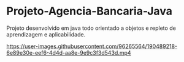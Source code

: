 # Projeto-Agencia-Bancaria-Java
Projeto desenvolvido em java todo orientado a objetos e repleto de aprendizagem e aplicabilidade.




https://user-images.githubusercontent.com/96265564/190489218-6e89e30e-eef6-4d4d-aa8e-9e9c3f3d543d.mp4

